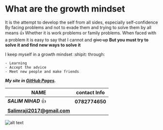 # What are the growth mindset

  It is the attempt to develop the self from all sides, especially self-confidence
By facing problems and not to evade them and trying to solve them by all means :+1:
Whether it is work problems or family problems.
When faced with a problem it is easy to say that I cannot and ~~give up~~
**But you must try to solve it and find new ways to solve it**

I keep myself in a growth mindset :shipit: through:
```
- Learning 
- Accept the advice 
- Meet new people and make friends 
```

***My site in [GitHub Pages](https://salimrj.github.io/reading-notes/).***

NAME | contact Info
------------ | -------------
***SALIM NIHAD*** :thumbsup: | **0782774650**
 | **Salimraji2017@gmail.com**
 
 ![alt text](https://github.com/[username]/[reponame]/blob/[branch]/image.jpg?raw=true)
